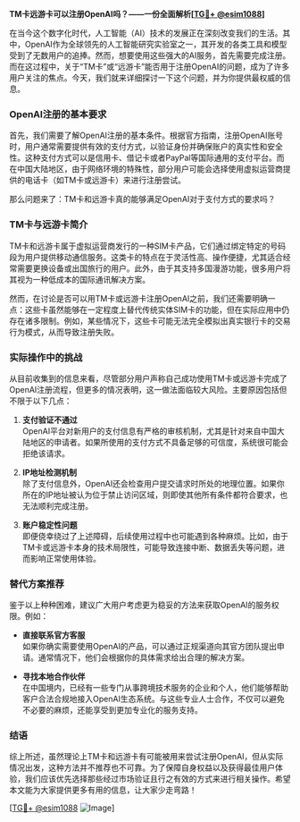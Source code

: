 **TM卡远游卡可以注册OpenAI吗？——一份全面解析[[TG💪+ @esim1088](https://t.me/s/esim1088)]**

在当今这个数字化时代，人工智能（AI）技术的发展正在深刻改变我们的生活。其中，OpenAI作为全球领先的人工智能研究实验室之一，其开发的各类工具和模型受到了无数用户的追捧。然而，想要使用这些强大的AI服务，首先需要完成注册。而在这过程中，关于“TM卡”或“远游卡”能否用于注册OpenAI的问题，成为了许多用户关注的焦点。今天，我们就来详细探讨一下这个问题，并为你提供最权威的信息。

### OpenAI注册的基本要求

首先，我们需要了解OpenAI注册的基本条件。根据官方指南，注册OpenAI账号时，用户通常需要提供有效的支付方式，以验证身份并确保账户的真实性和安全性。这种支付方式可以是信用卡、借记卡或者PayPal等国际通用的支付平台。而在中国大陆地区，由于网络环境的特殊性，部分用户可能会选择使用虚拟运营商提供的电话卡（如TM卡或远游卡）来进行注册尝试。

那么问题来了：TM卡和远游卡真的能够满足OpenAI对于支付方式的要求吗？

### TM卡与远游卡简介

TM卡和远游卡属于虚拟运营商发行的一种SIM卡产品，它们通过绑定特定的号码段为用户提供移动通信服务。这类卡的特点在于灵活性高、操作便捷，尤其适合经常需要更换设备或出国旅行的用户。此外，由于其支持多国漫游功能，很多用户将其视为一种低成本的国际通讯解决方案。

然而，在讨论是否可以用TM卡或远游卡注册OpenAI之前，我们还需要明确一点：这些卡虽然能够在一定程度上替代传统实体SIM卡的功能，但在实际应用中仍存在诸多限制。例如，某些情况下，这些卡可能无法完全模拟出真实银行卡的交易行为模式，从而导致注册失败。

### 实际操作中的挑战

从目前收集到的信息来看，尽管部分用户声称自己成功使用TM卡或远游卡完成了OpenAI注册流程，但更多的情况表明，这一做法面临较大风险。主要原因包括但不限于以下几点：

1. **支付验证不通过**  
   OpenAI平台对新用户的支付信息有严格的审核机制，尤其是针对来自中国大陆地区的申请者。如果所使用的支付方式不具备足够的可信度，系统很可能会拒绝该请求。

2. **IP地址检测机制**  
   除了支付信息外，OpenAI还会检查用户提交请求时所处的地理位置。如果你所在的IP地址被认为位于禁止访问区域，则即使其他所有条件都符合要求，也无法顺利完成注册。

3. **账户稳定性问题**  
   即便侥幸绕过了上述障碍，后续使用过程中也可能遇到各种麻烦。比如，由于TM卡或远游卡本身的技术局限性，可能导致连接中断、数据丢失等问题，进而影响正常使用体验。

### 替代方案推荐

鉴于以上种种困难，建议广大用户考虑更为稳妥的方法来获取OpenAI的服务权限。例如：

- **直接联系官方客服**  
  如果你确实需要使用OpenAI的产品，可以通过正规渠道向其官方团队提出申请。通常情况下，他们会根据你的具体需求给出合理的解决方案。

- **寻找本地合作伙伴**  
  在中国境内，已经有一些专门从事跨境技术服务的企业和个人，他们能够帮助客户合法合规地接入OpenAI生态系统。与这些专业人士合作，不仅可以避免不必要的麻烦，还能享受到更加专业化的服务支持。

### 结语

综上所述，虽然理论上TM卡和远游卡有可能被用来尝试注册OpenAI，但从实际情况出发，这种方法并不推荐也不可靠。为了保障自身权益以及获得最佳用户体验，我们应该优先选择那些经过市场验证且行之有效的方式来进行相关操作。希望本文能为大家提供更多有用的信息，让大家少走弯路！

[[TG💪+ @esim1088](https://t.me/s/esim1088) ![Image](https://i.postimg.cc/4NQfJmqS/Snipaste-2025-05-13-00-14-12.png)]